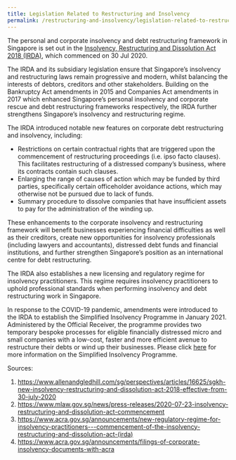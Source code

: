 ```yaml
---
title: Legislation Related to Restructuring and Insolvency
permalink: /restructuring-and-insolvency/legislation-related-to-restructuring-and-insolvency
---
```


The personal and corporate insolvency and debt restructuring framework in Singapore is set out in the [Insolvency, Restructuring and Dissolution Act 2018 (IRDA)](https://sso.agc.gov.sg/Acts-Supp/40-2018/Published/20181107?DocDate=20181107), which commenced on 30 Jul 2020.  

The IRDA and its subsidiary legislation ensure that Singapore’s insolvency and restructuring laws remain progressive and modern, whilst balancing the interests of debtors, creditors and other stakeholders. Building on the Bankruptcy Act amendments in 2015 and Companies Act amendments in 2017 which enhanced Singapore’s personal insolvency and corporate rescue and debt restructuring frameworks respectively, the IRDA further strengthens Singapore’s insolvency and restructuring regime. 

The IRDA introduced notable new features on corporate debt restructuring and insolvency, including:

- Restrictions on certain contractual rights that are triggered upon the commencement of restructuring proceedings (i.e. ipso facto clauses). This facilitates restructuring of a distressed company’s business, where its contracts contain such clauses.
- Enlarging the range of causes of action which may be funded by third parties, specifically certain officeholder avoidance actions, which may otherwise not be pursued due to lack of funds.
- Summary procedure to dissolve companies that have insufficient assets to pay for the administration of the winding up.


These enhancements to the corporate insolvency and restructuring framework will benefit businesses experiencing financial difficulties as well as their creditors, create new opportunities for insolvency professionals (including lawyers and accountants), distressed debt funds and financial institutions, and further strengthen Singapore’s position as an international centre for debt restructuring.

The IRDA also establishes a new licensing and regulatory regime for insolvency practitioners. This regime requires insolvency practitioners to uphold professional standards when performing insolvency and debt restructuring work in Singapore.

In response to the COVID-19 pandemic, amendments were introduced to the IRDA to establish the Simplified Insolvency Programme in January 2021. Administered by the Official Receiver, the programme provides two temporary bespoke processes for eligible financially distressed micro and small companies with a low-cost, faster and more efficient avenue to restructure their debts or wind up their businesses. Please click [here](https://io.mlaw.gov.sg/corporate-insolvency/sip-faq/) for more information on the Simplified Insolvency Programme.
	



Sources:
1.	https://www.allenandgledhill.com/sg/perspectives/articles/16625/sgkh-new-insolvency-restructuring-and-dissolution-act-2018-effective-from-30-july-2020
2.	https://www.mlaw.gov.sg/news/press-releases/2020-07-23-insolvency-restructuring-and-dissolution-act-commencement
3.	https://www.acra.gov.sg/announcements/new-regulatory-regime-for-insolvency-practitioners---commencement-of-the-insolvency-restructuring-and-dissolution-act-(irda)
4.	https://www.acra.gov.sg/announcements/filings-of-corporate-insolvency-documents-with-acra


